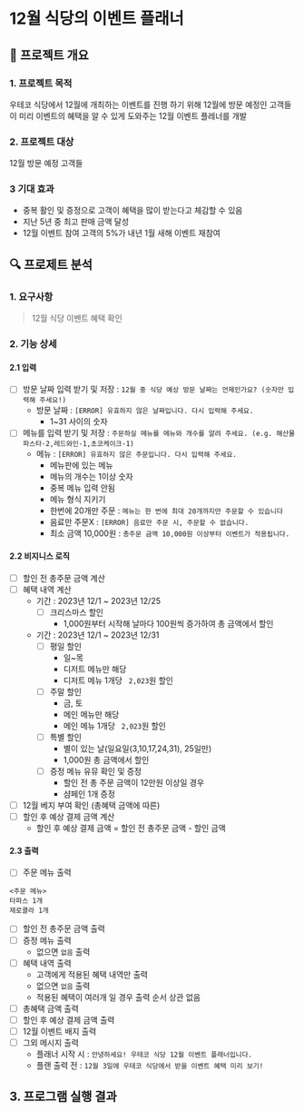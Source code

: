 # 12월 식당의 이벤트 플래너
## 🎯 프로젝트 개요
### 1. 프로젝트 목적
우테코 식당에서 12월에 개최하는 이벤트를 진행 하기 위해
12월에 방문 예정인 고객들이 미리 이벤트의 혜택을 알 수 있게 도와주는
12월 이벤트 플레너를 개발
### 2. 프로젝트 대상
12월 방문 예정 고객들
### 3 기대 효과
- 중복 활인 및 증정으로 고객이 혜택을 많이 받는다고 체감할 수 있음
- 지난 5년 중 최고 판매 금액 달성
- 12월 이벤트 참여 고객의 5%가 내년 1월 새해 이벤트 재참여

## 🔍 프로제트 분석
### 1. 요구사항
> 12월 식당 이벤트 혜택 확인 

### 2. 기능 상세
#### 2.1 입력
- [ ] 방문 날짜 입력 받기 및 저장 : `12월 중 식당 예상 방문 날짜는 언제인가요? (숫자만 입력해 주세요!)`
    - 방문 날짜 : `[ERROR] 유효하지 않은 날짜입니다. 다시 입력해 주세요.`
        - 1~31 사이의 숫자
- [ ] 메뉴를 입력 받기 및 저장 : `주문하실 메뉴를 메뉴와 개수를 알려 주세요. (e.g. 해산물파스타-2,레드와인-1,초코케이크-1)`
    - 메뉴 : `[ERROR] 유효하지 않은 주문입니다. 다시 입력해 주세요.`
        - 메뉴판에 있는 메뉴 
        - 메뉴의 개수는 1이상 숫자 
        - 중복 메뉴 입력 안됨
        - 메뉴 형식 지키기
        - 한번에 20개만 주문 : `메뉴는 한 번에 최대 20개까지만 주문할 수 있습니다`
        - 음료만 주문X : `[ERROR] 음료만 주문 시, 주문할 수 없습니다.`
        - 최소 금액 10,000원 : `총주문 금액 10,000원 이상부터 이벤트가 적용됩니다.`
#### 2.2 비지니스 로직
- [ ] 할인 전 총주문 금액 계산
- [ ] 혜택 내역 계산
    - 기간 : 2023년 12/1 ~ 2023년 12/25
        - [ ] 크리스마스 할인
            - 1,000원부터 시작해 날마다 100원씩 증가하여 총 금액에서 할인
    - 기간 : 2023년 12/1 ~ 2023년 12/31
        - [ ] 평일 할인
            - 일~목
            - 디저트 메뉴만 해당
            - 디저트 메뉴 1개당 ` 2,023`원 할인
        - [ ] 주말 할인
            - 금, 토
            - 메인 메뉴만 해당
            - 메인 메뉴 1개당 ` 2,023`원 할인
        - [ ] 특별 할인
            - 별이 있는 날(일요일(3,10,17,24,31), 25일만)
            - 1,000원 총 금액에서 할인
        - [ ] 증정 메뉴 유뮤 확인 및 증정
          - 할인 전 총 주문 금액이 12만원 이상일 경우
          - 샴페인 1개 증정
- [ ] 12월 베지 부여 확인 (총혜택 금액에 따른)
- [ ] 할인 후 예상 결제 금액 계산
  - 할인 후 예상 결제 금액 = 할인 전 총주문 금액 - 할인 금액
#### 2.3 출력
- [ ] 주문 메뉴 출력
```
<주문 메뉴>
타파스 1개
제로콜라 1개
```
- [ ] 할인 전 총주문 금액 출력
- [ ] 증정 메뉴 출력
    - 없으면 `없음` 출력
- [ ] 혜택 내역 출력
  - 고객에게 적용된 혜택 내역만 출력
  - 없으면 `없음` 출력
  - 적용된 혜택이 여러개 일 경우 출력 순서 상관 없음
- [ ] 총혜택 금액 출력
- [ ] 할인 후 예상 결제 금액 출력
- [ ] 12월 이벤트 배지 출력
- [ ] 그외 메시지 출력
  - 플래너 시작 시 : `안녕하세요! 우테코 식당 12월 이벤트 플래너입니다.`
  - 플랜 출력 전 : `12월 3일에 우테코 식당에서 받을 이벤트 혜택 미리 보기!`

## 3. 프로그램 실행 결과



